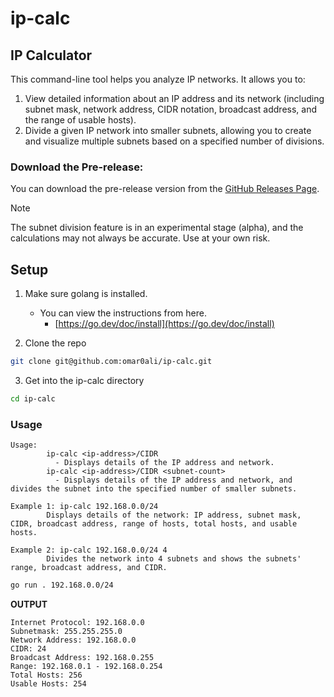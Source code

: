 # ip-calc
## IP Calculator
This command-line tool helps you analyze IP networks. It allows you to:
1. View detailed information about an IP address and its network (including subnet mask, network address, CIDR notation, broadcast address, and the range of usable hosts).
2. Divide a given IP network into smaller subnets, allowing you to create and visualize multiple subnets based on a specified number of divisions.


### Download the Pre-release:
You can download the pre-release version from the [GitHub Releases Page](https://github.com/omar0ali/ip-calc/releases/tag/v0.9).

>[!NOTE]
The subnet division feature is in an experimental stage (alpha), and the calculations may not always be accurate. Use at your own risk.

## Setup

1. Make sure golang is installed.

    - You can view the instructions from here.
        - [https://go.dev/doc/install](https://go.dev/doc/install)

2. Clone the repo

```bash
git clone git@github.com:omar0ali/ip-calc.git
```

3. Get into the ip-calc directory

```bash
cd ip-calc
```

### Usage

```
Usage:
        ip-calc <ip-address>/CIDR
          - Displays details of the IP address and network.
        ip-calc <ip-address>/CIDR <subnet-count>
          - Displays details of the IP address and network, and divides the subnet into the specified number of smaller subnets.

Example 1: ip-calc 192.168.0.0/24
        Displays details of the network: IP address, subnet mask, CIDR, broadcast address, range of hosts, total hosts, and usable hosts.

Example 2: ip-calc 192.168.0.0/24 4
        Divides the network into 4 subnets and shows the subnets' range, broadcast address, and CIDR.
```

```bash
go run . 192.168.0.0/24
```

**OUTPUT**

```
Internet Protocol: 192.168.0.0
Subnetmask: 255.255.255.0
Network Address: 192.168.0.0
CIDR: 24
Broadcast Address: 192.168.0.255
Range: 192.168.0.1 - 192.168.0.254
Total Hosts: 256
Usable Hosts: 254
```